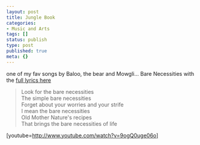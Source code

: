 ```yaml
---
layout: post
title: Jungle Book
categories:
- Music and Arts
tags: []
status: publish
type: post
published: true
meta: {}
---
```

one of my fav songs by Baloo, the bear and Mowgli... Bare Necessities with the [full lyrics here](http://www.fpx.de/fp/Disney/Lyrics/TheJungleBook.html#The%20Bare%20Necessities)

>

> Look for the bare necessities  
The simple bare necessities  
Forget about your worries and your strife  
I mean the bare necessities  
Old Mother Nature's recipes  
That brings the bare necessities of life

[youtube=http://www.youtube.com/watch?v=9ogQ0uge06o]

